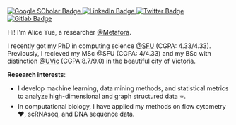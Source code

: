 
  <a href="https://scholar.google.com/citations?hl=en&user=4IqQ-rwAAAAJ">
    <img src="https://img.shields.io/badge/Google-red?style=flat&logo=google&logoColor=white" alt="Google SCholar Badge"/>
  </a>
  <a href="https://www.linkedin.com/in/aliceyue/">
    <img src="https://img.shields.io/badge/LinkedIn-blue?style=flat&logo=linkedin&logoColor=white" alt="LinkedIn Badge"/>
  </a>
  <a href="https://twitter.com/AliceYu82588130">
    <img src="https://img.shields.io/badge/Twitter-white?style=flat&logo=twitter&logoColor=blue" alt="Twitter Badge"/>
  </a>
  
  <a href="https://gitlab.com/aya49">
    <img src="https://img.shields.io/badge/Gitlab-orange?style=flat&logo=gitlab&logoColor=white" alt="Gitlab Badge"/>
  </a>
</p>

Hi! I'm Alice Yue, a researcher [@Metafora](https://metafora-biosystems.com/). 

I recently got my PhD in computing science [@SFU](https://www.sfu.ca/) (CGPA: 4.33/4.33). Previously, I recieved my MSc @SFU (CGPA: 4/4.33) and my BSc with distinction [@UVic](https://www.uvic.ca/) (CGPA:8.7/9.0) in the beautiful city of Victoria.

**Research interests**: 
- I develop machine learning, data mining methods, and statistical metrics to analyze high-dimensional and graph structured data :star:. 
- In computational biology, I have applied my methods on flow cytometry :heart:, scRNAseq, and DNA sequence data.

